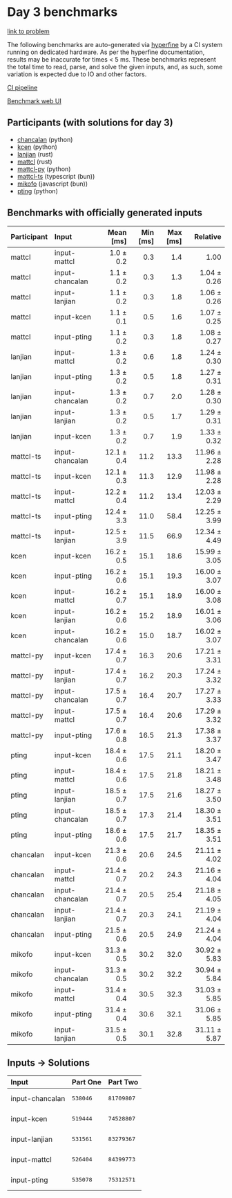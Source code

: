 # Day 3 benchmarks

[link to problem](https://adventofcode.com/2023/day/3)

The following benchmarks are auto-generated via
[hyperfine](https://github.com/sharkdp/hyperfine) by a CI system running on
dedicated hardware. As per the hyperfine documentation, results may be
inaccurate for times < 5 ms. These benchmarks represent the total time to read,
parse, and solve the given inputs, and, as such, some variation is expected due
to IO and other factors.

[CI pipeline](http://ci.papercode.net:8080/teams/main/pipelines/aoc2023)

[Benchmark web UI](https://aoc.ancalagon.black)


## Participants (with solutions for day 3)

- [chancalan](https://github.com/chancalan/aoc2023) (python)
- [kcen](https://github.com/kcen/aoc2023) (python)
- [lanjian](https://github.com/lanjian/aoc-2023) (rust)
- [mattcl](https://github.com/mattcl/aoc2023) (rust)
- [mattcl-py](https://github.com/mattcl/aoc2023-py) (python)
- [mattcl-ts](https://github.com/mattcl/aoc2023-js) (typescript (bun))
- [mikofo](https://github.com/mikofo/advent-of-code-2023) (javascript (bun))
- [pting](https://github.com/pting/aoc2023) (python)


## Benchmarks with officially generated inputs

| Participant | Input | Mean [ms] | Min [ms] | Max [ms] | Relative |
|:---|:---|---:|---:|---:|---:|
| mattcl | input-mattcl | 1.0 ± 0.2 | 0.3 | 1.4 | 1.00 |
| mattcl | input-chancalan | 1.1 ± 0.2 | 0.3 | 1.3 | 1.04 ± 0.26 |
| mattcl | input-lanjian | 1.1 ± 0.2 | 0.3 | 1.8 | 1.06 ± 0.26 |
| mattcl | input-kcen | 1.1 ± 0.1 | 0.5 | 1.6 | 1.07 ± 0.25 |
| mattcl | input-pting | 1.1 ± 0.2 | 0.3 | 1.8 | 1.08 ± 0.27 |
| lanjian | input-mattcl | 1.3 ± 0.2 | 0.6 | 1.8 | 1.24 ± 0.30 |
| lanjian | input-pting | 1.3 ± 0.2 | 0.5 | 1.8 | 1.27 ± 0.31 |
| lanjian | input-chancalan | 1.3 ± 0.2 | 0.7 | 2.0 | 1.28 ± 0.30 |
| lanjian | input-lanjian | 1.3 ± 0.2 | 0.5 | 1.7 | 1.29 ± 0.31 |
| lanjian | input-kcen | 1.3 ± 0.2 | 0.7 | 1.9 | 1.33 ± 0.32 |
| mattcl-ts | input-chancalan | 12.1 ± 0.4 | 11.2 | 13.3 | 11.96 ± 2.28 |
| mattcl-ts | input-kcen | 12.1 ± 0.3 | 11.3 | 12.9 | 11.98 ± 2.28 |
| mattcl-ts | input-mattcl | 12.2 ± 0.4 | 11.2 | 13.4 | 12.03 ± 2.29 |
| mattcl-ts | input-pting | 12.4 ± 3.3 | 11.0 | 58.4 | 12.25 ± 3.99 |
| mattcl-ts | input-lanjian | 12.5 ± 3.9 | 11.5 | 66.9 | 12.34 ± 4.49 |
| kcen | input-kcen | 16.2 ± 0.5 | 15.1 | 18.6 | 15.99 ± 3.05 |
| kcen | input-pting | 16.2 ± 0.6 | 15.1 | 19.3 | 16.00 ± 3.07 |
| kcen | input-mattcl | 16.2 ± 0.7 | 15.1 | 18.9 | 16.00 ± 3.08 |
| kcen | input-lanjian | 16.2 ± 0.6 | 15.2 | 18.9 | 16.01 ± 3.06 |
| kcen | input-chancalan | 16.2 ± 0.6 | 15.0 | 18.7 | 16.02 ± 3.07 |
| mattcl-py | input-kcen | 17.4 ± 0.7 | 16.3 | 20.6 | 17.21 ± 3.31 |
| mattcl-py | input-lanjian | 17.4 ± 0.7 | 16.2 | 20.3 | 17.24 ± 3.32 |
| mattcl-py | input-chancalan | 17.5 ± 0.7 | 16.4 | 20.7 | 17.27 ± 3.33 |
| mattcl-py | input-mattcl | 17.5 ± 0.7 | 16.4 | 20.6 | 17.29 ± 3.32 |
| mattcl-py | input-pting | 17.6 ± 0.8 | 16.5 | 21.3 | 17.38 ± 3.37 |
| pting | input-kcen | 18.4 ± 0.6 | 17.5 | 21.1 | 18.20 ± 3.47 |
| pting | input-mattcl | 18.4 ± 0.6 | 17.5 | 21.8 | 18.21 ± 3.48 |
| pting | input-lanjian | 18.5 ± 0.7 | 17.5 | 21.6 | 18.27 ± 3.50 |
| pting | input-chancalan | 18.5 ± 0.7 | 17.3 | 21.4 | 18.30 ± 3.51 |
| pting | input-pting | 18.6 ± 0.6 | 17.5 | 21.7 | 18.35 ± 3.51 |
| chancalan | input-kcen | 21.3 ± 0.6 | 20.6 | 24.5 | 21.11 ± 4.02 |
| chancalan | input-mattcl | 21.4 ± 0.7 | 20.2 | 24.3 | 21.16 ± 4.04 |
| chancalan | input-chancalan | 21.4 ± 0.7 | 20.5 | 25.4 | 21.18 ± 4.05 |
| chancalan | input-lanjian | 21.4 ± 0.7 | 20.3 | 24.1 | 21.19 ± 4.04 |
| chancalan | input-pting | 21.5 ± 0.6 | 20.5 | 24.9 | 21.24 ± 4.04 |
| mikofo | input-kcen | 31.3 ± 0.5 | 30.2 | 32.0 | 30.92 ± 5.83 |
| mikofo | input-chancalan | 31.3 ± 0.5 | 30.2 | 32.2 | 30.94 ± 5.84 |
| mikofo | input-mattcl | 31.4 ± 0.4 | 30.5 | 32.3 | 31.03 ± 5.85 |
| mikofo | input-pting | 31.4 ± 0.4 | 30.6 | 32.1 | 31.06 ± 5.85 |
| mikofo | input-lanjian | 31.5 ± 0.5 | 30.1 | 32.8 | 31.11 ± 5.87 |


## Inputs -> Solutions

| Input | Part One | Part Two |
|:---|:---|:---|
|input-chancalan|<pre>538046</pre>|<pre>81709807</pre>|
|input-kcen|<pre>519444</pre>|<pre>74528807</pre>|
|input-lanjian|<pre>531561</pre>|<pre>83279367</pre>|
|input-mattcl|<pre>526404</pre>|<pre>84399773</pre>|
|input-pting|<pre>535078</pre>|<pre>75312571</pre>|